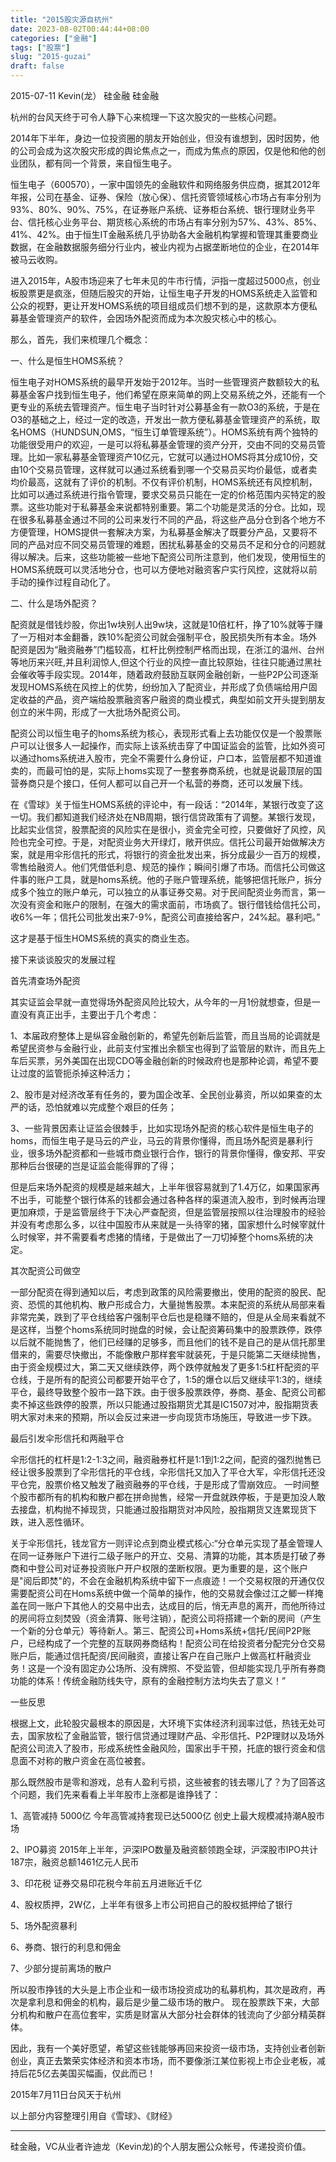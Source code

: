 ```yaml
---
title: "2015股灾源自杭州"
date: 2023-08-02T00:44:44+08:00
categories: ["金融"]
tags: ["股票"]
slug: "2015-guzai"
draft: false
---
```


2015-07-11 Kevin(龙） 硅金融 硅金融

杭州的台风天终于可令人静下心来梳理一下这次股灾的一些核心问题。

2014年下半年，身边一位投资圈的朋友开始创业，但没有谁想到，因时因势，他的公司会成为这次股灾形成的舆论焦点之一，而成为焦点的原因，仅是他和他的创业团队，都有同一个背景，来自恒生电子。

恒生电子（600570），一家中国领先的金融软件和网络服务供应商，据其2012年年报，公司在基金、证券、保险（放心保）、信托资管领域核心市场占有率分别为93%、80%、90%、75%，在证券账户系统、证券柜台系统、银行理财业务平台、信托核心业务平台、期货核心系统的市场占有率分别为57%、43%、85%、41%、42%。由于恒生IT金融系统几乎协助各大金融机构掌握和管理其重要商业数据，在金融数据服务细分行业内，被业内视为占据垄断地位的企业，在2014年被马云收购。

进入2015年，A股市场迎来了七年未见的牛市行情，沪指一度超过5000点，创业板股票更是疯涨，但随后股灾的开始，让恒生电子开发的HOMS系统走入监管和公众的视野，更让开发HOMS系统的项目组成员们想不到的是，这款原本方便私募基金管理资产的软件，会因场外配资而成为本次股灾核心中的核心。

那么，首先，我们来梳理几个概念：

一、什么是恒生HOMS系统？

恒生电子对HOMS系统的最早开发始于2012年。当时一些管理资产数额较大的私募基金客户找到恒生电子，他们希望在原来简单的网上交易系统之外，还能有一个更专业的系统去管理资产。恒生电子当时针对公募基金有一款O3的系统，于是在O3的基础之上，经过一定的改造，开发出一款方便私募基金管理资产的系统，取名HOMS（HUNDSUN,OMS，“恒生订单管理系统”）。HOMS系统有两个独特的功能很受用户的欢迎，一是可以将私募基金管理的资产分开，交由不同的交易员管理。比如一家私募基金管理资产10亿元，它就可以通过HOMS将其分成10份，交由10个交易员管理，这样就可以通过系统看到哪一个交易员买均价最低，或者卖均价最高，这就有了评价的机制。不仅有评价机制，HOMS系统还有风控机制，比如可以通过系统进行指令管理，要求交易员只能在一定的价格范围内买特定的股票。这些功能对于私募基金来说都特别重要。第二个功能是灵活的分仓。比如，现在很多私募基金通过不同的公司来发行不同的产品，将这些产品分仓到各个地方不方便管理，HOMS提供一套解决方案，为私募基金解决了既要分产品，又要将不同的产品对应不同交易员管理的难题，困扰私募基金的交易员不足和分仓的问题就得以解决。后来，这些功能被一些地下配资公司所注意到，他们发现，使用恒生的HOMS系统既可以灵活地分仓，也可以方便地对融资客户实行风控，这就将以前手动的操作过程自动化了。

二、什么是场外配资？

配资就是借钱炒股，你出1w块别人出9w块，这就是10倍杠杆，挣了10%就等于赚了一万相对本金翻番，跌10%配资公司就会强制平仓，股民损失所有本金。场外配资是因为“融资融券”门槛较高，杠杆比例控制严格而出现，在浙江的温州、台州等地历来兴旺,并且利润惊人,但这个行业的风控一直比较原始，往往只能通过黑社会催收等手段实现。2014年，随着政府鼓励互联网金融创新，一些P2P公司逐渐发现HOMS系统在风控上的优势，纷纷加入了配资业，并形成了负债端给用户固定收益的产品，资产端给股票融资客户融资的商业模式，典型如前文开头提到朋友创立的米牛网，形成了一大批场外配资公司。

配资公司以恒生电子的homs系统为核心，表现形式看上去功能仅仅是一个股票账户可以让很多人一起操作，而实际上该系统击穿了中国证监会的监管，比如外资可以通过homs系统进入股市，完全不需要什么身份证，户口本，监管层都不知道谁卖的，而最可怕的是，实际上homs实现了一整套券商系统，也就是说最顶层的国营券商只是个接口，任何人都可以自己开一个私营的券商，还可以发展下线。

在《雪球》关于恒生HOMS系统的评论中，有一段话：“2014年，某银行改变了这一切。我们都知道我们经济处在NB周期，银行信贷政策有了调整。某银行发现，比起实业信贷，股票配资的风险实在是很小，资金完全可控，只要做好了风控，风险也完全可控。于是，对配资业务大开绿灯，敞开供应。信托公司最开始做解决方案，就是用伞形信托的形式，将银行的资金批发出来，拆分成最少一百万的规模，零售给融资人。他们凭借低利息、规范的操作；瞬间引爆了市场。而信托公司做这件事的账户工具，就是homs系统。他的子账户管理系统，能够把信托账户，拆分成多个独立的账户单元，可以独立的从事证券交易。对于民间配资业务而言，第一次没有资金和账户的限制，在强大的需求面前，市场疯了。银行借钱给信托公司，收6%一年；信托公司批发出来7-9%，配资公司直接给客户，24%起。暴利吧。”

这才是基于恒生HOMS系统的真实的商业生态。

接下来谈谈股灾的发展过程

首先清查场外配资

其实证监会早就一直觉得场外配资风险比较大，从今年的一月1份就想查，但是一直没有真正出手，主要出于几个考虑：

1、本届政府整体上是纵容金融创新的，希望先创新后监管，而且当局的论调就是希望民资参与金融行业，此前支付宝推出余额宝也得到了监管层的默许，而且先上车后买票，另外美国在出现CDO等金融创新的时候政府也是那种论调，希望不要让过度的监管扼杀掉这种活力；

2、股市是对经济改革有任务的，要为国企改革、全民创业募资，所以如果查的太严的话，恐怕就难以完成整个艰巨的任务；

3、一些背景因素让证监会很棘手，比如实现场外配资的核心软件是恒生电子的homs，而恒生电子是马云的产业，马云的背景你懂得，而且场外配资是暴利行业，很多场外配资都和一些城市商业银行合作，银行的背景你懂得，像安邦、平安那种后台很硬的岂是证监会能得罪的了得；

但是后来场外配资的规模是越来越大，上半年很容易就到了1.4万亿，如果国家再不出手，可能整个银行体系的钱都会通过各种各样的渠道流入股市，到时候再治理更加麻烦，于是监管层终于下决心严查配资，但是监管层按照以往治理股市的经验并没有考虑那么多，以往中国股市从来就是一头待宰的猪，国家想什么时候宰就什么时候宰，并不需要看考虑猪的情绪，于是做出了一刀切掉整个homs系统的决定。

其次配资公司做空

一部分配资在得到通知以后，考虑到政策的风险需要撤出，使用的配资的股民、配资、恐慌的其他机构、散户形成合力，大量抛售股票。本来配资的系统从局部来看非常完美，跌到了平仓线给客户强制平仓后也是稳赚不赔的，但是从全局来看就不是这样，当整个homs系统同时抛盘的时候，会让配资筹码集中的股票跌停，跌停以后就不能抛售了，他们已经赚的足够多，而且他们的钱不是自己的是从信托那里借来的，需要尽快撤出，不能像散户那样套牢就装死，于是只能第二天继续抛售，由于资金规模过大，第二天又继续跌停，两个跌停就触发了更多1:5杠杆配资的平仓线，于是所有的配资公司都要开始平仓了，1:5的爆仓以后又继续平1:3的，继续平仓，最终导致整个股市一路下跌。由于很多股票跌停，券商、基金、配资公司都卖不掉这些跌停的股票，所以只能通过股指期货尤其是IC1507对冲，股指期货表明大家对未来的预期，所以会反过来进一步向现货市场施压，导致进一步下跌。

最后引发伞形信托和两融平仓

伞形信托的杠杆是1:2-1:3之间，融资融券杠杆是1:1到1:2之间，配资的强烈抛售已经让很多股票到了伞形信托的平仓线，伞形信托又加入了平仓大军，伞形信托还没平仓完，股票价格又触发了融资融券的平仓线，于是形成了雪崩效应。 一时间整个股市都所有的机构和散户都在拼命抛售，经常一开盘就跌停板，于是更加没人敢去接盘，机构抛不掉现货，只能通过股指期货对冲风险，股指期货又连累现货下跌，进入恶性循环。

关于伞形信托，钱龙官方一则评论点到商业模式核心:“分仓单元实现了基金管理人在同一证券账户下进行二级子账户的开立、交易、清算的功能，其本质是打破了券商和中登公司对证券投资账户开户权限的垄断权限。更为重要的是，这个账户是"阅后即焚"的，不会在金融机构系统中留下一点痕迹！一个交易权限的开通仅仅需要配资公司在Homs系统中做一个简单的操作，他的交易就会像过江之鲫一样掩盖在同一账户下其他人的交易中出去，达成目的后，悄无声息的离开，而他所待过的房间将立刻焚毁（资金清算、账号注销），配资公司将搭建一个新的房间（产生一个新的分仓单元）等待新人。第三、配资公司+Homs系统+信托/民间P2P账户，已经构成了一个完整的互联网券商结构！配资公司在给投资者分配完分仓交易账户后，能通过信托配资/民间融资，直接让客户在自己账户上做高杠杆融资业务！这是一个没有固定办公场所、没有牌照、不受监管，但却能实现几乎所有券商功能的体系！传统金融防线失守，原有的金融控制方法均失去了意义！”

一些反思

根据上文，此轮股灾最根本的原因是，大环境下实体经济利润率过低，热钱无处可去，国家放松了金融监管，银行信贷通过理财产品、伞形信托、P2P理财以及场外配资公司流入了股市，形成系统性金融风险，国家出手干预，托底的银行资金和信息面不对称的散户资金在高位被套。

那么既然股市是零和游戏，总有人盈利亏损，这些被套的钱去哪儿了？为了回答这个问题，我们先来看看上半年股市上涨都是谁挣钱了：

1、高管减持 5000亿 今年高管减持套现已达5000亿 创史上最大规模减持潮A股市场

2、IPO募资 2015年上半年，沪深IPO数量及融资额领跑全球，沪深股市IPO共计187宗，融资总额1461亿元人民币

3、印花税 证券交易印花税今年前五月进账近千亿

4、股权质押，2W亿，上半年有很多上市公司把自己的股权抵押给了银行

5、场外配资暴利

6、券商、银行的利息和佣金

7、少部分提前离场的散户

所以股市挣钱的大头是上市企业和一级市场投资成功的私募机构，其次是政府，再次是拿利息和佣金的机构，最后是少量二级市场的散户。 现在股票跌下来，大部分机构和散户在高位套牢，实质是财富从大部分社会群体的钱流向了少部分精英群体。

因此，我有一个美好愿望，希望这些钱能够再回来投资一级市场，支持创业者创新创业，真正去繁荣实体经济和资本市场，而不要像浙江某位影视上市企业老板，减持后花5亿去美国买幅画，仅此而已！

2015年7月11日台风天于杭州

以上部分内容整理引用自《雪球》、《财经》

----------------------------------------------

硅金融，VC从业者许迪龙（Kevin龙)的个人朋友圈公众帐号，传递投资价值。